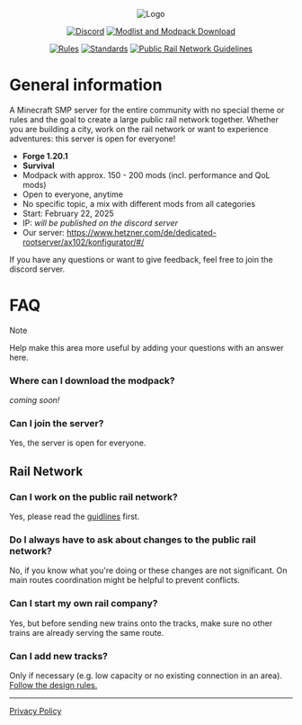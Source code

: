 <p align="center">
  <a><img src="https://github.com/user-attachments/assets/ec76eff5-8360-480c-951b-455659a2d5f9" alt="Logo"></a>
</p>
<p align="center">
  <a href="https://discord.gg/AeSbNgvc7f"><img src="https://i.imgur.com/YnDoeHs.png" alt="Discord"></a>
  <a href=""><img src="https://github.com/user-attachments/assets/7693a845-2ea8-404a-8429-152e44ff6a65" alt="Modlist and Modpack Download"></a>
</p>

<p align="center">
  <a href="https://github.com/MisterJulsen/MinecraftCommunityServer/blob/main/rules.md"><img src="https://github.com/user-attachments/assets/b217719f-c2be-48b9-af35-1aa9a9eec5fc" alt="Rules"></a>
  <a href="https://github.com/MisterJulsen/MinecraftCommunityServer/blob/main/standards.md"><img src="https://github.com/user-attachments/assets/4d0ed148-1b4c-452f-bb52-ae1e8a83ee5c" alt="Standards"></a>
  <a href="https://github.com/MisterJulsen/MinecraftCommunityServer/blob/main/global_rail_network_guidelines.md"><img src="https://github.com/user-attachments/assets/bbefa202-d8dc-48a7-b00a-70edbf0c1541" alt="Public Rail Network Guidelines"></a>
</p>

# General information
A Minecraft SMP server for the entire community with no special theme or rules and the goal to create a large public rail network together. Whether you are building a city, work on the rail network or want to experience adventures: this server is open for everyone!

- **Forge 1.20.1**
- **Survival**
- Modpack with approx. 150 - 200 mods (incl. performance and QoL mods)
- Open to everyone, anytime
- No specific topic, a mix with different mods from all categories
- Start: February 22, 2025
- IP: _will be published on the discord server_
- Our server: https://www.hetzner.com/de/dedicated-rootserver/ax102/konfigurator/#/

If you have any questions or want to give feedback, feel free to join the discord server.

# FAQ
> [!NOTE]
> Help make this area more useful by adding your questions with an answer here.

### Where can I download the modpack?
_coming soon!_

### Can I join the server?
Yes, the server is open for everyone.

## Rail Network
### Can I work on the public rail network?
Yes, please read the [guidlines](https://github.com/MisterJulsen/MinecraftCommunityServer/blob/main/global_rail_network_guidelines.md) first.

### Do I always have to ask about changes to the public rail network?
No, if you know what you're doing or these changes are not significant. On main routes coordination might be helpful to prevent conflicts.

### Can I start my own rail company?
Yes, but before sending new trains onto the tracks, make sure no other trains are already serving the same route.

### Can I add new tracks?
Only if necessary (e.g. low capacity or no existing connection in an area). [Follow the design rules.](https://github.com/MisterJulsen/MinecraftCommunityServer/blob/main/global_rail_network_guidelines.md#stay-realistic)

---
[Privacy Policy](https://github.com/MisterJulsen/MinecraftCommunityServer/blob/main/privacy_policy.md)

